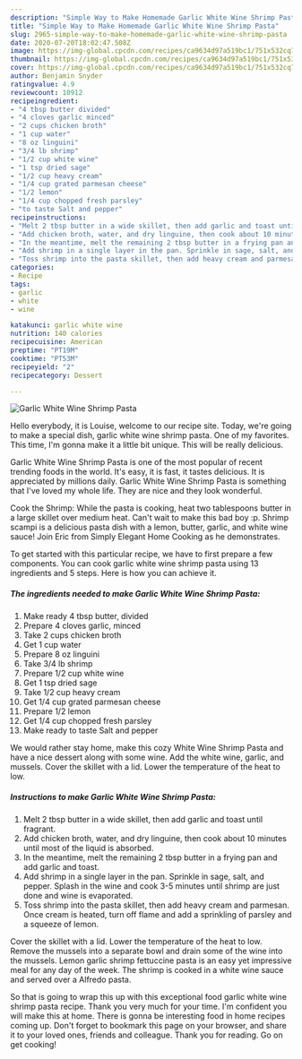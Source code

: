 ```yaml
---
description: "Simple Way to Make Homemade Garlic White Wine Shrimp Pasta"
title: "Simple Way to Make Homemade Garlic White Wine Shrimp Pasta"
slug: 2965-simple-way-to-make-homemade-garlic-white-wine-shrimp-pasta
date: 2020-07-20T18:02:47.508Z
image: https://img-global.cpcdn.com/recipes/ca9634d97a519bc1/751x532cq70/garlic-white-wine-shrimp-pasta-recipe-main-photo.jpg
thumbnail: https://img-global.cpcdn.com/recipes/ca9634d97a519bc1/751x532cq70/garlic-white-wine-shrimp-pasta-recipe-main-photo.jpg
cover: https://img-global.cpcdn.com/recipes/ca9634d97a519bc1/751x532cq70/garlic-white-wine-shrimp-pasta-recipe-main-photo.jpg
author: Benjamin Snyder
ratingvalue: 4.9
reviewcount: 10912
recipeingredient:
- "4 tbsp butter divided"
- "4 cloves garlic minced"
- "2 cups chicken broth"
- "1 cup water"
- "8 oz linguini"
- "3/4 lb shrimp"
- "1/2 cup white wine"
- "1 tsp dried sage"
- "1/2 cup heavy cream"
- "1/4 cup grated parmesan cheese"
- "1/2 lemon"
- "1/4 cup chopped fresh parsley"
- "to taste Salt and pepper"
recipeinstructions:
- "Melt 2 tbsp butter in a wide skillet, then add garlic and toast until fragrant."
- "Add chicken broth, water, and dry linguine, then cook about 10 minutes until most of the liquid is absorbed."
- "In the meantime, melt the remaining 2 tbsp butter in a frying pan and add garlic and toast."
- "Add shrimp in a single layer in the pan. Sprinkle in sage, salt, and pepper. Splash in the wine and cook 3-5 minutes until shrimp are just done and wine is evaporated."
- "Toss shrimp into the pasta skillet, then add heavy cream and parmesan. Once cream is heated, turn off flame and add a sprinkling of parsley and a squeeze of lemon."
categories:
- Recipe
tags:
- garlic
- white
- wine

katakunci: garlic white wine 
nutrition: 140 calories
recipecuisine: American
preptime: "PT19M"
cooktime: "PT53M"
recipeyield: "2"
recipecategory: Dessert

---
```



![Garlic White Wine Shrimp Pasta](https://img-global.cpcdn.com/recipes/ca9634d97a519bc1/751x532cq70/garlic-white-wine-shrimp-pasta-recipe-main-photo.jpg)

Hello everybody, it is Louise, welcome to our recipe site. Today, we're going to make a special dish, garlic white wine shrimp pasta. One of my favorites. This time, I'm gonna make it a little bit unique. This will be really delicious.

Garlic White Wine Shrimp Pasta is one of the most popular of recent trending foods in the world. It's easy, it is fast, it tastes delicious. It is appreciated by millions daily. Garlic White Wine Shrimp Pasta is something that I've loved my whole life. They are nice and they look wonderful.

Cook the Shrimp: While the pasta is cooking, heat two tablespoons butter in a large skillet over medium heat. Can&#39;t wait to make this bad boy :p. Shrimp scampi is a delicious pasta dish with a lemon, butter, garlic, and white wine sauce! Join Eric from Simply Elegant Home Cooking as he demonstrates.


To get started with this particular recipe, we have to first prepare a few components. You can cook garlic white wine shrimp pasta using 13 ingredients and 5 steps. Here is how you can achieve it.

<!--inarticleads1-->

##### The ingredients needed to make Garlic White Wine Shrimp Pasta:

1. Make ready 4 tbsp butter, divided
1. Prepare 4 cloves garlic, minced
1. Take 2 cups chicken broth
1. Get 1 cup water
1. Prepare 8 oz linguini
1. Take 3/4 lb shrimp
1. Prepare 1/2 cup white wine
1. Get 1 tsp dried sage
1. Take 1/2 cup heavy cream
1. Get 1/4 cup grated parmesan cheese
1. Prepare 1/2 lemon
1. Get 1/4 cup chopped fresh parsley
1. Make ready to taste Salt and pepper


We would rather stay home, make this cozy White Wine Shrimp Pasta and have a nice dessert along with some wine. Add the white wine, garlic, and mussels. Cover the skillet with a lid. Lower the temperature of the heat to low. 

<!--inarticleads2-->

##### Instructions to make Garlic White Wine Shrimp Pasta:

1. Melt 2 tbsp butter in a wide skillet, then add garlic and toast until fragrant.
1. Add chicken broth, water, and dry linguine, then cook about 10 minutes until most of the liquid is absorbed.
1. In the meantime, melt the remaining 2 tbsp butter in a frying pan and add garlic and toast.
1. Add shrimp in a single layer in the pan. Sprinkle in sage, salt, and pepper. Splash in the wine and cook 3-5 minutes until shrimp are just done and wine is evaporated.
1. Toss shrimp into the pasta skillet, then add heavy cream and parmesan. Once cream is heated, turn off flame and add a sprinkling of parsley and a squeeze of lemon.


Cover the skillet with a lid. Lower the temperature of the heat to low. Remove the mussels into a separate bowl and drain some of the wine into the mussels. Lemon garlic shrimp fettuccine pasta is an easy yet impressive meal for any day of the week. The shrimp is cooked in a white wine sauce and served over a Alfredo pasta. 

So that is going to wrap this up with this exceptional food garlic white wine shrimp pasta recipe. Thank you very much for your time. I'm confident you will make this at home. There is gonna be interesting food in home recipes coming up. Don't forget to bookmark this page on your browser, and share it to your loved ones, friends and colleague. Thank you for reading. Go on get cooking!
